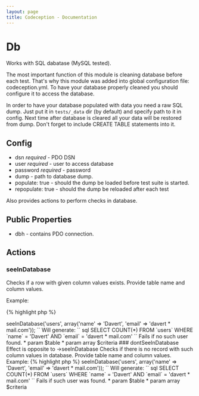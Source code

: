 ```yaml
---
layout: page
title: Codeception - Documentation
---
```


# Db

Works with SQL dabatase (MySQL tested).

The most important function of this module is cleaning database before each test.
That's why this module was added into global configuration file: codeception.yml.
To have your database properly cleaned you should configure it to access the database.

In order to have your database populated with data you need a raw SQL dump.
Just put it in `` tests/_data `` dir (by default) and specify path to it in config.
Next time after database is cleared all your data will be restored from dump.
Don't forget to include CREATE TABLE statements into it.

## Config

* dsn *required* - PDO DSN
* user *required* - user to access database
* password *required* - password
* dump - path to database dump.
* populate: true - should the dump be loaded before test suite is started.
* repopulate: true - should the dump be reloaded after each test

Also provides actions to perform checks in database.

## Public Properties
* dbh - contains PDO connection.


## Actions


### seeInDatabase


Checks if a row with given column values exists.
Provide table name and column values.

Example:

{% highlight php %}
<?php
$I->seeInDatabase('users', array('name' => 'Davert', 'email' => 'davert * mail.com'));

``
Will generate:

`` sql
SELECT COUNT(*) FROM `users` WHERE `name` = 'Davert' AND `email` = 'davert * mail.com'
``
Fails if no such user found.

 * param $table
 * param array $criteria

### dontSeeInDatabase


Effect is opposite to ->seeInDatabase

Checks if there is no record with such column values in database.
Provide table name and column values.

Example:

{% highlight php %}
<?php
$I->seeInDatabase('users', array('name' => 'Davert', 'email' => 'davert * mail.com'));

``
Will generate:

`` sql
SELECT COUNT(*) FROM `users` WHERE `name` = 'Davert' AND `email` = 'davert * mail.com'
``
Fails if such user was found.

 * param $table
 * param array $criteria
